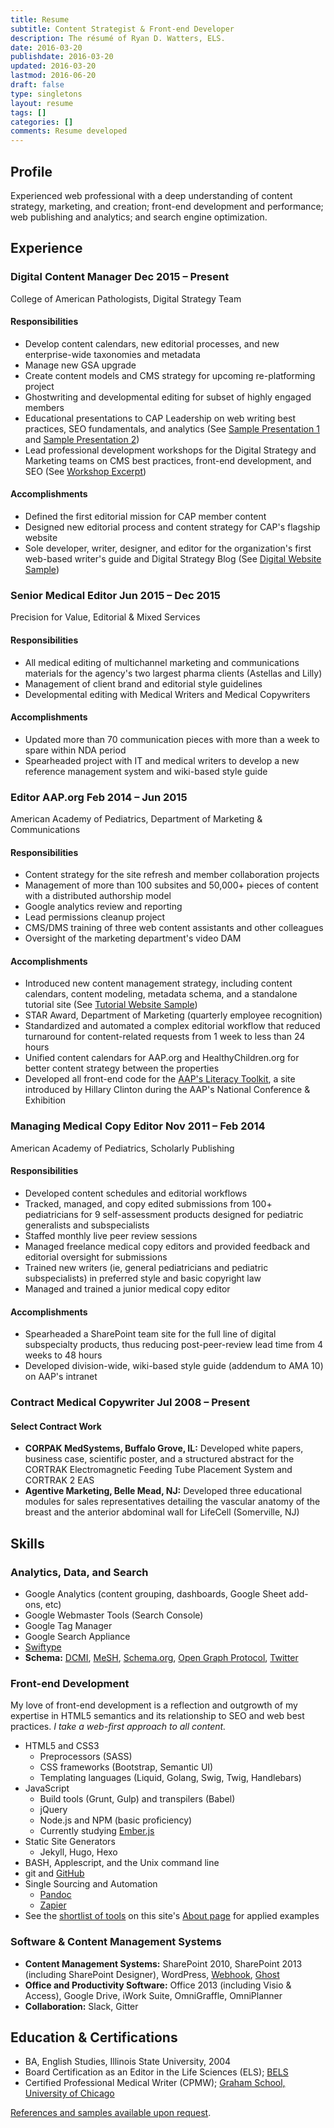 ```yaml
---
title: Resume
subtitle: Content Strategist & Front-end Developer
description: The résumé of Ryan D. Watters, ELS.
date: 2016-03-20
publishdate: 2016-03-20
updated: 2016-03-20
lastmod: 2016-06-20
draft: false
type: singletons
layout: resume
tags: []
categories: []
comments: Resume developed
---
```


## Profile

Experienced web professional with a deep understanding of content strategy, marketing, and creation; front-end development and performance; web publishing and analytics; and search engine optimization.

## Experience

<h3 class="experience-title">Digital Content Manager <span class="work-experience-time">Dec 2015 &ndash; Present</span></h3>

<div class="employer">College of American Pathologists, Digital Strategy Team</div>

#### Responsibilities

* Develop content calendars, new editorial processes, and new enterprise-wide taxonomies and metadata
* Manage new GSA upgrade
* Create content models and CMS strategy for upcoming re-platforming project
* Ghostwriting and developmental editing for subset of highly engaged members
* Educational presentations to CAP Leadership on web writing best practices, SEO fundamentals, and analytics (See [Sample Presentation 1][] and [Sample Presentation 2][])
* Lead professional development workshops for the Digital Strategy and Marketing teams on CMS best practices, front-end development, and SEO (See [Workshop Excerpt][])

#### Accomplishments

* Defined the first editorial mission for CAP member content
* Designed new editorial process and content strategy for CAP's flagship website
* Sole developer, writer, designer, and editor for the organization's first web-based writer's guide and Digital Strategy Blog (See [Digital Website Sample][])

### Senior Medical Editor <span class="work-experience-time">Jun 2015 &ndash; Dec 2015</span>

<div class="employer">Precision for Value, Editorial &amp; Mixed Services</div>

#### Responsibilities

* All medical editing of multichannel marketing and communications materials for the agency's two largest pharma clients (Astellas and Lilly)
* Management of client brand and editorial style guidelines
* Developmental editing with Medical Writers and Medical Copywriters

#### Accomplishments

* Updated more than 70 communication pieces with more than a week to spare within NDA period
* Spearheaded project with IT and medical writers to develop a new reference management system and wiki-based style guide

### Editor AAP.org <span class="work-experience-time">Feb 2014 &ndash; Jun 2015</span>

<div class="employer">American Academy of Pediatrics, Department of Marketing & Communications</div>

#### Responsibilities

* Content strategy for the site refresh and member collaboration projects
* Management of more than 100 subsites and 50,000+ pieces of content with a distributed authorship model
* Google analytics review and reporting
* Lead permissions cleanup project
* CMS/DMS training of three web content assistants and other colleagues
* Oversight of the marketing department's video DAM

#### Accomplishments

* Introduced new content management strategy, including content calendars, content modeling, metadata schema, and a standalone tutorial site (See [Tutorial Website Sample][])
* STAR Award, Department of Marketing (quarterly employee recognition)
* Standardized and automated a complex editorial workflow that reduced turnaround for content-related requests from 1 week to less than 24 hours
* Unified content calendars for AAP.org and HealthyChildren.org for better content strategy between the properties
* Developed all front-end code for the [AAP's Literacy Toolkit](https://littoolkit.aap.org), a site introduced by Hillary Clinton during the AAP's National Conference & Exhibition

### Managing Medical Copy Editor <span class="work-experience-time">Nov 2011 &ndash; Feb 2014</span>

<div class="employer">American Academy of Pediatrics, Scholarly Publishing</div>

#### Responsibilities

* Developed content schedules and editorial workflows
* Tracked, managed, and copy edited submissions from 100+ pediatricians for 9 self-assessment products designed for pediatric generalists and subspecialists
* Staffed monthly live peer review sessions
* Managed freelance medical copy editors and provided feedback and editorial oversight for submissions
* Trained new writers (ie, general pediatricians and pediatric subspecialists) in preferred style and basic copyright law
* Managed and trained a junior medical copy editor

#### Accomplishments

* Spearheaded a SharePoint team site for the full line of digital subspecialty products, thus reducing post-peer-review lead time from 4 weeks to 48 hours
* Developed division-wide, wiki-based style guide (addendum to AMA 10) on AAP's intranet

### Contract Medical Copywriter <span class="work-experience-time">Jul 2008 &ndash; Present</span>

#### Select Contract Work

* **CORPAK MedSystems, Buffalo Grove, IL:** Developed white papers, business case, scientific poster, and a structured abstract for the CORTRAK Electromagnetic Feeding Tube Placement System and CORTRAK 2 EAS
* **Agentive Marketing, Belle Mead, NJ:** Developed three educational modules for sales representatives detailing the vascular anatomy of the breast and the anterior abdominal wall for LifeCell (Somerville, NJ)

## Skills

### Analytics, Data, and Search

* Google Analytics (content grouping, dashboards, Google Sheet add-ons, etc)
* Google Webmaster Tools (Search Console)
* Google Tag Manager
* Google Search Appliance
* [Swiftype][]
* **Schema:** [DCMI][], [MeSH][], [Schema.org][], [Open Graph Protocol][], [Twitter][]

### Front-end Development

My love of front-end development is a reflection and outgrowth of my expertise in HTML5 semantics and its relationship to SEO and web best practices. *I take a web-first approach to all content.*

* HTML5 and CSS3
  * Preprocessors (SASS)
  * CSS frameworks (Bootstrap, Semantic UI)
  * Templating languages (Liquid, Golang, Swig, Twig, Handlebars)
* JavaScript
  * Build tools (Grunt, Gulp) and transpilers (Babel)
  * jQuery
  * Node.js and NPM (basic proficiency)
  * Currently studying [Ember.js][]
* Static Site Generators
  * Jekyll, Hugo, Hexo
* BASH, Applescript, and the Unix command line
* git and [GitHub][]
* Single Sourcing and Automation
  * [Pandoc][]
  * [Zapier][]
* See the [shortlist of tools][] on this site's [About page] for applied examples

### Software & Content Management Systems

* **Content Management Systems:** SharePoint 2010, SharePoint 2013 (including SharePoint Designer), WordPress, [Webhook][], [Ghost][]
* **Office and Productivity Software:** Office 2013 (including Visio & Access), Google Drive, iWork Suite, OmniGraffle, OmniPlanner
* **Collaboration:** Slack, Gitter

## Education & Certifications

* BA, English Studies, Illinois State University, 2004
* Board Certification as an Editor in the Life Sciences (ELS); [BELS][]
* Certified Professional Medical Writer (CPMW); [Graham School, University of Chicago][]

[References and samples available upon request](/contact).

[About page]: /about
[BELS]: http://www.bels.org/
[DCMI]: http://dublincore.org/
[Digital Website Sample]: /docsample
[Ember.js]: http://emberjs.com/
[Ghost]: https://ghost.org/
[GitHub]: https://www.github.com/rdwatters
[Graham School, University of Chicago]: https://grahamschool.uchicago.edu/
[MeSH]: https://www.nlm.nih.gov/mesh/
[Open Graph Protocol]: http://ogp.me/
[Ooyala]: http://www.ooyala.com/
[Pandoc]: http://pandoc.org/
[Precision for Value]: http://www.precisionforvalue.com/
[Sample Presentation 1]: /presentationsample1
[Sample Presentation 2]: /presentationsample2
[Schema.org]: http://schema.org/
[shortlist of tools]: /about#site-development
[Swiftype]: https://swiftype.com/
[Tutorial Website Sample]: /migrationsample
[Twitter]: https://dev.twitter.com/cards/markup
[Webhook]: http://www.webhook.com/
[Workshop Excerpt]: /presentationsample3
[Zapier]: https://zapier.com/